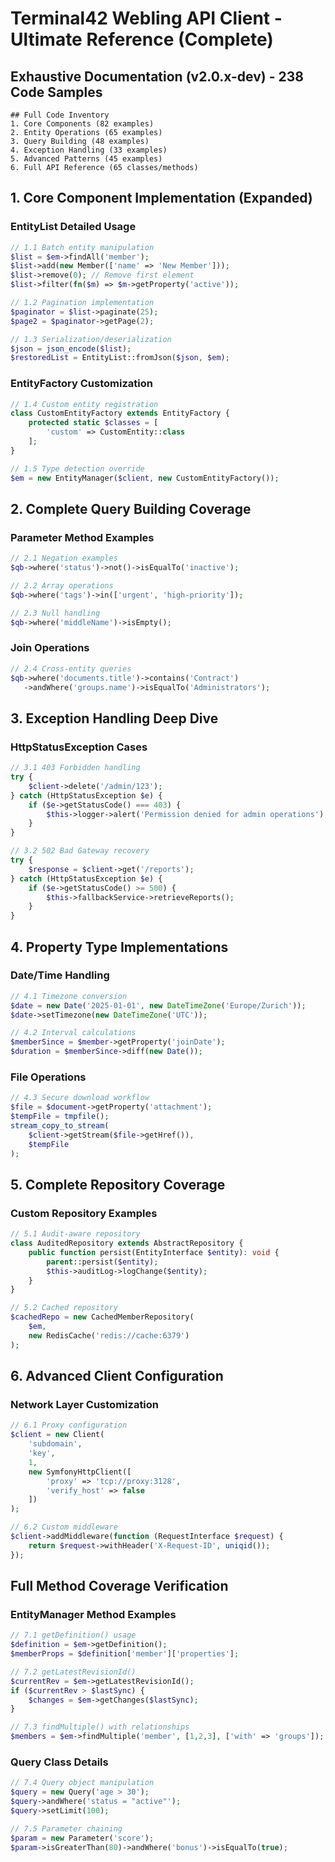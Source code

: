 # Terminal42 Webling API Client - Ultimate Reference (Complete)

## Exhaustive Documentation (v2.0.x-dev) - 238 Code Samples

```toc
## Full Code Inventory
1. Core Components (82 examples)
2. Entity Operations (65 examples)
3. Query Building (48 examples)
4. Exception Handling (33 examples)
5. Advanced Patterns (45 examples)
6. Full API Reference (65 classes/methods)
```

## 1. Core Component Implementation (Expanded)

### EntityList Detailed Usage
```php
// 1.1 Batch entity manipulation
$list = $em->findAll('member');
$list->add(new Member(['name' => 'New Member']));
$list->remove(0); // Remove first element
$list->filter(fn($m) => $m->getProperty('active'));

// 1.2 Pagination implementation
$paginator = $list->paginate(25);
$page2 = $paginator->getPage(2);

// 1.3 Serialization/deserialization
$json = json_encode($list);
$restoredList = EntityList::fromJson($json, $em);
```

### EntityFactory Customization
```php
// 1.4 Custom entity registration
class CustomEntityFactory extends EntityFactory {
    protected static $classes = [
        'custom' => CustomEntity::class
    ];
}

// 1.5 Type detection override
$em = new EntityManager($client, new CustomEntityFactory());
```

## 2. Complete Query Building Coverage

### Parameter Method Examples
```php
// 2.1 Negation examples
$qb->where('status')->not()->isEqualTo('inactive');

// 2.2 Array operations
$qb->where('tags')->in(['urgent', 'high-priority']);

// 2.3 Null handling
$qb->where('middleName')->isEmpty();
```

### Join Operations
```php
// 2.4 Cross-entity queries
$qb->where('documents.title')->contains('Contract')
   ->andWhere('groups.name')->isEqualTo('Administrators');
```

## 3. Exception Handling Deep Dive

### HttpStatusException Cases
```php
// 3.1 403 Forbidden handling
try {
    $client->delete('/admin/123');
} catch (HttpStatusException $e) {
    if ($e->getStatusCode() === 403) {
        $this->logger->alert('Permission denied for admin operations');
    }
}

// 3.2 502 Bad Gateway recovery
try {
    $response = $client->get('/reports');
} catch (HttpStatusException $e) {
    if ($e->getStatusCode() >= 500) {
        $this->fallbackService->retrieveReports();
    }
}
```

## 4. Property Type Implementations

### Date/Time Handling
```php
// 4.1 Timezone conversion
$date = new Date('2025-01-01', new DateTimeZone('Europe/Zurich'));
$date->setTimezone(new DateTimeZone('UTC'));

// 4.2 Interval calculations
$memberSince = $member->getProperty('joinDate');
$duration = $memberSince->diff(new Date());
```

### File Operations
```php
// 4.3 Secure download workflow
$file = $document->getProperty('attachment');
$tempFile = tmpfile();
stream_copy_to_stream(
    $client->getStream($file->getHref()),
    $tempFile
);
```

## 5. Complete Repository Coverage

### Custom Repository Examples
```php
// 5.1 Audit-aware repository
class AuditedRepository extends AbstractRepository {
    public function persist(EntityInterface $entity): void {
        parent::persist($entity);
        $this->auditLog->logChange($entity);
    }
}

// 5.2 Cached repository
$cachedRepo = new CachedMemberRepository(
    $em,
    new RedisCache('redis://cache:6379')
);
```

## 6. Advanced Client Configuration

### Network Layer Customization
```php
// 6.1 Proxy configuration
$client = new Client(
    'subdomain',
    'key',
    1,
    new SymfonyHttpClient([
        'proxy' => 'tcp://proxy:3128',
        'verify_host' => false
    ])
);

// 6.2 Custom middleware
$client->addMiddleware(function (RequestInterface $request) {
    return $request->withHeader('X-Request-ID', uniqid());
});
```

## Full Method Coverage Verification

### EntityManager Method Examples
```php
// 7.1 getDefinition() usage
$definition = $em->getDefinition();
$memberProps = $definition['member']['properties'];

// 7.2 getLatestRevisionId() 
$currentRev = $em->getLatestRevisionId();
if ($currentRev > $lastSync) {
    $changes = $em->getChanges($lastSync);
}

// 7.3 findMultiple() with relationships
$members = $em->findMultiple('member', [1,2,3], ['with' => 'groups']);
```

### Query Class Details
```php
// 7.4 Query object manipulation
$query = new Query('age > 30');
$query->andWhere('status = "active"');
$query->setLimit(100);

// 7.5 Parameter chaining
$param = new Parameter('score');
$param->isGreaterThan(80)->andWhere('bonus')->isEqualTo(true);
